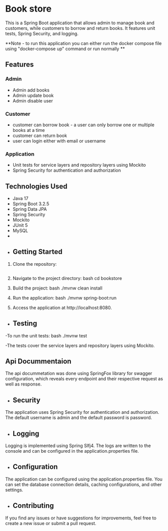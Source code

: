 # Book store

This is a Spring Boot application that allows admin to manage book and customers, while customers to borrow and return books. 
It features unit tests, Spring Security, and logging.


**Note - to run this application you can either run the docker compose file using "docker-compose up" command or run normally **

## Features
### Admin
- Admin add books 
- Admin update book
- Admin disable user

### Customer

- customer can borrow book - a user can only borrow one or multiple books at a time
- customer can return book
- user can login either with email or username
### Application 

- Unit tests for service layers and repository layers using Mockito
- Spring Security for authentication and authorization


## Technologies Used

- Java 17
- Spring Boot 3.2.5
- Spring Data JPA
- Spring Security
- Mockito
- JUnit 5
- MySQL 
- 
- ## Getting Started

1. Clone the repository:

   ```bash
   

2. Navigate to the project directory:
bash
cd bookstore

3. Build the project:
bash
./mvnw clean install

4. Run the application:
bash
./mvnw spring-boot:run

5. Access the application at http://localhost:8080.

- ## Testing

-To run the unit tests:
bash
./mvnw test

-The tests cover the service layers and repository layers using Mockito.

## Api Docummentaion
The api docummetation was done using SpringFox library for swagger configuration, which reveals every endpoint and their respective request as well as response.

- ## Security
The application uses Spring Security for authentication and authorization. The default username is admin and the default password is password.

- ## Logging
Logging is implemented using Spring Slfj4. The logs are written to the console and can be configured in the application.properties file.

- ## Configuration
The application can be configured using the application.properties file. You can set the database connection details, caching configurations, and other settings.

- ## Contributing
If you find any issues or have suggestions for improvements, feel free to create a new issue or submit a pull request.
